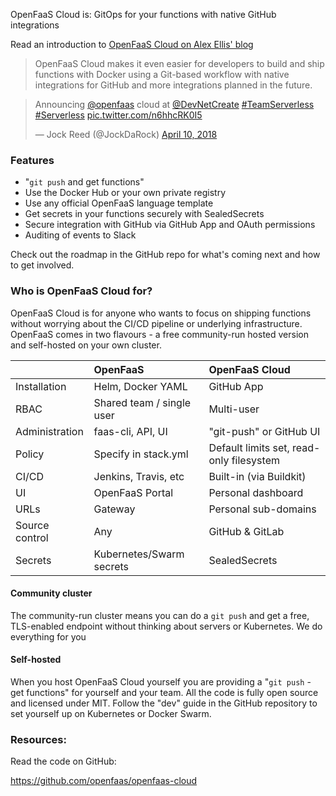 OpenFaaS Cloud is: GitOps for your functions with native GitHub integrations

Read an introduction to [OpenFaaS Cloud on Alex Ellis' blog](https://blog.alexellis.io/introducing-openfaas-cloud/)

> OpenFaaS Cloud makes it even easier for developers to build and ship functions with Docker using a Git-based workflow with native integrations for GitHub and more integrations planned in the future.

<blockquote class="twitter-tweet" data-lang="en"><p lang="en" dir="ltr">Announcing <a href="https://twitter.com/openfaas?ref_src=twsrc%5Etfw">@openfaas</a> cloud at <a href="https://twitter.com/DevNetCreate?ref_src=twsrc%5Etfw">@DevNetCreate</a> <a href="https://twitter.com/hashtag/TeamServerless?src=hash&amp;ref_src=twsrc%5Etfw">#TeamServerless</a> <a href="https://twitter.com/hashtag/Serverless?src=hash&amp;ref_src=twsrc%5Etfw">#Serverless</a> <a href="https://t.co/n6hhcRK0I5">pic.twitter.com/n6hhcRK0I5</a></p>&mdash; Jock Reed (@JockDaRock) <a href="https://twitter.com/JockDaRock/status/983779290100613120?ref_src=twsrc%5Etfw">April 10, 2018</a></blockquote> <script async src="https://platform.twitter.com/widgets.js" charset="utf-8"></script> 

### Features

* "`git push` and get functions"
* Use the Docker Hub or your own private registry
* Use any official OpenFaaS language template
* Get secrets in your functions securely with SealedSecrets
* Secure integration with GitHub via GitHub App and OAuth permissions
* Auditing of events to Slack

Check out the roadmap in the GitHub repo for what's coming next and how to get involved.

### Who is OpenFaaS Cloud for?

OpenFaaS Cloud is for anyone who wants to focus on shipping functions without worrying about the CI/CD pipeline or underlying infrastructure. OpenFaaS comes in two flavours - a free community-run hosted version and self-hosted on your own cluster. 


|         | OpenFaaS                 |OpenFaaS Cloud |
|:--------|:-------------------------|:--------------|
| Installation |   Helm, Docker YAML | GitHub App    |
| RBAC |   Shared team / single user | Multi-user    |
| Administration | faas-cli, API, UI | "git-push" or GitHub UI |
| Policy |  Specify in stack.yml | Default limits set, read-only filesystem |
| CI/CD |  Jenkins, Travis, etc | Built-in (via Buildkit)  |
| UI |  OpenFaaS Portal | Personal dashboard    |
| URLs |  Gateway | Personal sub-domains    |
| Source control |  Any | GitHub & GitLab    |
| Secrets |  Kubernetes/Swarm secrets | SealedSecrets    |

#### Community cluster

The community-run cluster means you can do a `git push` and get a free, TLS-enabled endpoint without thinking about servers or Kubernetes. We do everything for you

#### Self-hosted

When you host OpenFaaS Cloud yourself you are providing a "`git push` - get functions" for yourself and your team. All the code is fully open source and licensed under MIT. Follow the "dev" guide in the GitHub repository to set yourself up on Kubernetes or Docker Swarm.

### Resources:

Read the code on GitHub:

https://github.com/openfaas/openfaas-cloud
